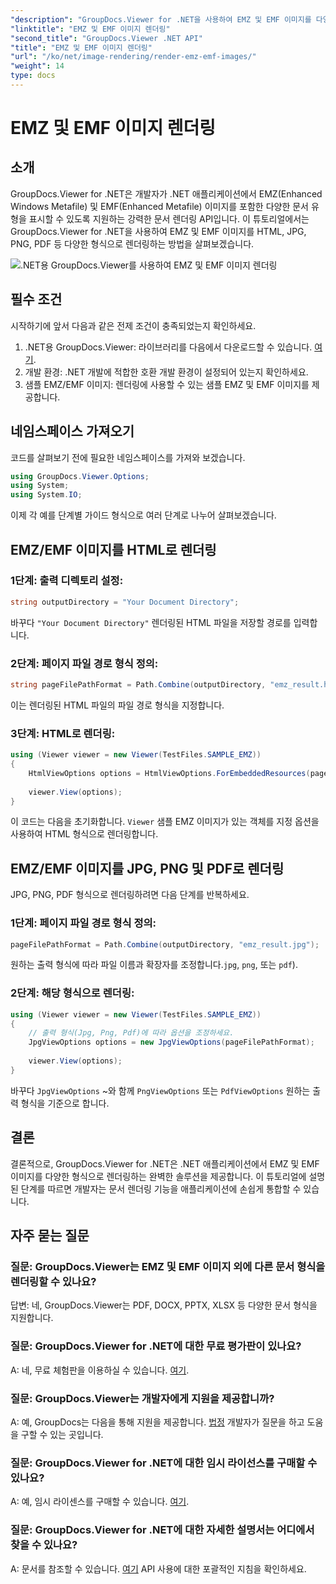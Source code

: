 ```yaml
---
"description": "GroupDocs.Viewer for .NET을 사용하여 EMZ 및 EMF 이미지를 다양한 형식으로 렌더링하는 방법을 알아보세요. 개발자를 위한 따라하기 쉬운 튜토리얼입니다."
"linktitle": "EMZ 및 EMF 이미지 렌더링"
"second_title": "GroupDocs.Viewer .NET API"
"title": "EMZ 및 EMF 이미지 렌더링"
"url": "/ko/net/image-rendering/render-emz-emf-images/"
"weight": 14
type: docs
---
```

# EMZ 및 EMF 이미지 렌더링

## 소개

GroupDocs.Viewer for .NET은 개발자가 .NET 애플리케이션에서 EMZ(Enhanced Windows Metafile) 및 EMF(Enhanced Metafile) 이미지를 포함한 다양한 문서 유형을 표시할 수 있도록 지원하는 강력한 문서 렌더링 API입니다. 이 튜토리얼에서는 GroupDocs.Viewer for .NET을 사용하여 EMZ 및 EMF 이미지를 HTML, JPG, PNG, PDF 등 다양한 형식으로 렌더링하는 방법을 살펴보겠습니다.

![.NET용 GroupDocs.Viewer를 사용하여 EMZ 및 EMF 이미지 렌더링](/viewer/image-rendering/render-emz-and-emf-images.png)

## 필수 조건

시작하기에 앞서 다음과 같은 전제 조건이 충족되었는지 확인하세요.

1. .NET용 GroupDocs.Viewer: 라이브러리를 다음에서 다운로드할 수 있습니다. [여기](https://releases.groupdocs.com/viewer/net/).
2. 개발 환경: .NET 개발에 적합한 호환 개발 환경이 설정되어 있는지 확인하세요.
3. 샘플 EMZ/EMF 이미지: 렌더링에 사용할 수 있는 샘플 EMZ 및 EMF 이미지를 제공합니다.

## 네임스페이스 가져오기

코드를 살펴보기 전에 필요한 네임스페이스를 가져와 보겠습니다.

```csharp
using GroupDocs.Viewer.Options;
using System;
using System.IO;
```

이제 각 예를 단계별 가이드 형식으로 여러 단계로 나누어 살펴보겠습니다.

## EMZ/EMF 이미지를 HTML로 렌더링

### 1단계: 출력 디렉토리 설정:
```csharp
string outputDirectory = "Your Document Directory";
```
바꾸다 `"Your Document Directory"` 렌더링된 HTML 파일을 저장할 경로를 입력합니다.

### 2단계: 페이지 파일 경로 형식 정의:
```csharp
string pageFilePathFormat = Path.Combine(outputDirectory, "emz_result.html");
```
이는 렌더링된 HTML 파일의 파일 경로 형식을 지정합니다.

### 3단계: HTML로 렌더링:
```csharp
using (Viewer viewer = new Viewer(TestFiles.SAMPLE_EMZ))
{
    HtmlViewOptions options = HtmlViewOptions.ForEmbeddedResources(pageFilePathFormat);
    
    viewer.View(options);
}
```
이 코드는 다음을 초기화합니다. `Viewer` 샘플 EMZ 이미지가 있는 객체를 지정 옵션을 사용하여 HTML 형식으로 렌더링합니다.

## EMZ/EMF 이미지를 JPG, PNG 및 PDF로 렌더링

JPG, PNG, PDF 형식으로 렌더링하려면 다음 단계를 반복하세요.

### 1단계: 페이지 파일 경로 형식 정의:
```csharp
pageFilePathFormat = Path.Combine(outputDirectory, "emz_result.jpg");
```
원하는 출력 형식에 따라 파일 이름과 확장자를 조정합니다.`jpg`, `png`, 또는 `pdf`).

### 2단계: 해당 형식으로 렌더링:
```csharp
using (Viewer viewer = new Viewer(TestFiles.SAMPLE_EMZ))
{
    // 출력 형식(Jpg, Png, Pdf)에 따라 옵션을 조정하세요.
    JpgViewOptions options = new JpgViewOptions(pageFilePathFormat);
    
    viewer.View(options);
}
```
바꾸다 `JpgViewOptions` ~와 함께 `PngViewOptions` 또는 `PdfViewOptions` 원하는 출력 형식을 기준으로 합니다.

## 결론

결론적으로, GroupDocs.Viewer for .NET은 .NET 애플리케이션에서 EMZ 및 EMF 이미지를 다양한 형식으로 렌더링하는 완벽한 솔루션을 제공합니다. 이 튜토리얼에 설명된 단계를 따르면 개발자는 문서 렌더링 기능을 애플리케이션에 손쉽게 통합할 수 있습니다.

## 자주 묻는 질문

### 질문: GroupDocs.Viewer는 EMZ 및 EMF 이미지 외에 다른 문서 형식을 렌더링할 수 있나요?
답변: 네, GroupDocs.Viewer는 PDF, DOCX, PPTX, XLSX 등 다양한 문서 형식을 지원합니다.

### 질문: GroupDocs.Viewer for .NET에 대한 무료 평가판이 있나요?
A: 네, 무료 체험판을 이용하실 수 있습니다. [여기](https://releases.groupdocs.com/).

### 질문: GroupDocs.Viewer는 개발자에게 지원을 제공합니까?
A: 예, GroupDocs는 다음을 통해 지원을 제공합니다. [법정](https://forum.groupdocs.com/c/viewer/9) 개발자가 질문을 하고 도움을 구할 수 있는 곳입니다.

### 질문: GroupDocs.Viewer for .NET에 대한 임시 라이선스를 구매할 수 있나요?
A: 예, 임시 라이센스를 구매할 수 있습니다. [여기](https://purchase.groupdocs.com/temporary-license/).

### 질문: GroupDocs.Viewer for .NET에 대한 자세한 설명서는 어디에서 찾을 수 있나요?
A: 문서를 참조할 수 있습니다. [여기](https://tutorials.groupdocs.com/viewer/net/) API 사용에 대한 포괄적인 지침을 확인하세요.